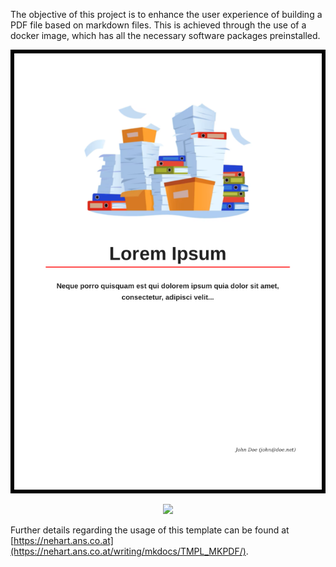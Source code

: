 The objective of this project is to enhance the user experience of building a PDF file based on markdown files. This is achieved through the use of a docker image, which has all the necessary software packages preinstalled.

![TEXT](images/mkpdf.png)

<center><img src=“images/mkpdf.png”></center>

Further details regarding the usage of this template can be found at [https://nehart.ans.co.at](https://nehart.ans.co.at/writing/mkdocs/TMPL_MKPDF/).